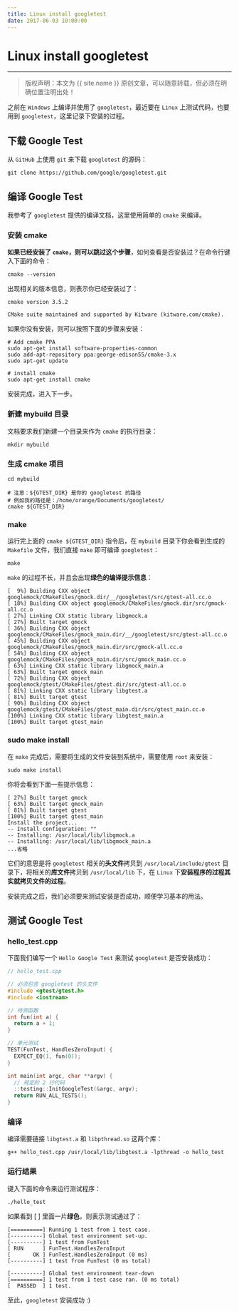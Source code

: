 ```yaml
---
title: Linux install googletest 
date: 2017-06-03 10:00:00
---
```


# Linux install googletest
***
> 版权声明：本文为 {{ site.name }} 原创文章，可以随意转载，但必须在明确位置注明出处！ 

之前在 `Windows` 上编译并使用了 `googletest`，最近要在 `Linux` 上测试代码，也要用到 `googletest`，这里记录下安装的过程。


## 下载 Google Test

从 `GitHub` 上使用 `git` 来下载 `googletest` 的源码：
```
git clone https://github.com/google/googletest.git
```

## 编译 Google Test
我参考了 `googletest` 提供的编译文档，这里使用简单的 `cmake` 来编译。

### 安装 cmake
**如果已经安装了 `cmake`，则可以跳过这个步骤**，如何查看是否安装过？在命令行键入下面的命令：
```
cmake --version
```
出现相关的版本信息，则表示你已经安装过了：
```
cmake version 3.5.2

CMake suite maintained and supported by Kitware (kitware.com/cmake).
```

如果你没有安装，则可以按照下面的步骤来安装：
```
# Add cmake PPA
sudo apt-get install software-properties-common
sudo add-apt-repository ppa:george-edison55/cmake-3.x
sudo apt-get update

# install cmake  
sudo apt-get install cmake
```
安装完成，进入下一步。

### 新建 mybuild 目录
文档要求我们新建一个目录来作为 `cmake` 的执行目录：
```
mkdir mybuild
```

### 生成 cmake 项目
```
cd mybuild

# 注意：${GTEST_DIR} 是你的 googletest 的路径
# 例如我的路径是：/home/orange/Documents/googletest/
cmake ${GTEST_DIR} 
```

### make 
运行完上面的 `cmake ${GTEST_DIR}` 指令后，在 `mybuild` 目录下你会看到生成的 `Makefile` 文件，我们直接 `make` 即可编译 `googletest`：
```
make
```
`make` 的过程不长，并且会出现**绿色的编译提示信息**：
```
[  9%] Building CXX object googlemock/CMakeFiles/gmock.dir/__/googletest/src/gtest-all.cc.o
[ 18%] Building CXX object googlemock/CMakeFiles/gmock.dir/src/gmock-all.cc.o
[ 27%] Linking CXX static library libgmock.a
[ 27%] Built target gmock
[ 36%] Building CXX object googlemock/CMakeFiles/gmock_main.dir/__/googletest/src/gtest-all.cc.o
[ 45%] Building CXX object googlemock/CMakeFiles/gmock_main.dir/src/gmock-all.cc.o
[ 54%] Building CXX object googlemock/CMakeFiles/gmock_main.dir/src/gmock_main.cc.o
[ 63%] Linking CXX static library libgmock_main.a
[ 63%] Built target gmock_main
[ 72%] Building CXX object googlemock/gtest/CMakeFiles/gtest.dir/src/gtest-all.cc.o
[ 81%] Linking CXX static library libgtest.a
[ 81%] Built target gtest
[ 90%] Building CXX object googlemock/gtest/CMakeFiles/gtest_main.dir/src/gtest_main.cc.o
[100%] Linking CXX static library libgtest_main.a
[100%] Built target gtest_main
```

### sudo make install
在 `make` 完成后，需要将生成的文件安装到系统中，需要使用 `root` 来安装：
```
sudo make install
```
你将会看到下面一些提示信息：
```
[ 27%] Built target gmock
[ 63%] Built target gmock_main
[ 81%] Built target gtest
[100%] Built target gtest_main
Install the project...
-- Install configuration: ""
-- Installing: /usr/local/lib/libgmock.a
-- Installing: /usr/local/lib/libgmock_main.a
...省略
```
它们的意思是将 `googletest` 相关的**头文件**拷贝到 `/usr/local/include/gtest` 目录下，将相关的**库文件**拷贝到 `/usr/local/lib` 下，在 `Linux` 下**安装程序的过程其实就拷贝文件的过程**。

安装完成之后，我们必须要来测试安装是否成功，顺便学习基本的用法。


## 测试 Google Test

### hello_test.cpp
下面我们编写一个 `Hello Google Test` 来测试 `googletest` 是否安装成功：
```cpp
// hello_test.cpp

// 必须包含 googletest 的头文件
#include <gtest/gtest.h>
#include <iostream>

// 待测函数
int fun(int a) {
  return a + 1;
}

// 单元测试
TEST(FunTest, HandlesZeroInput) {
  EXPECT_EQ(1, fun(0));
}

int main(int argc, char **argv) {
  // 规定的 2 行代码
  ::testing::InitGoogleTest(&argc, argv);
  return RUN_ALL_TESTS();
}
```

### 编译
编译需要链接 `libgtest.a` 和 `libpthread.so` 这两个库：
```
g++ hello_test.cpp /usr/local/lib/libgtest.a -lpthread -o hello_test
```

### 运行结果
键入下面的命令来运行测试程序：
```
./hello_test
```
如果看到 [ ] 里面一片**绿色**，则表示测试通过了：
```
[==========] Running 1 test from 1 test case.
[----------] Global test environment set-up.
[----------] 1 test from FunTest
[ RUN      ] FunTest.HandlesZeroInput
[       OK ] FunTest.HandlesZeroInput (0 ms)
[----------] 1 test from FunTest (0 ms total)

[----------] Global test environment tear-down
[==========] 1 test from 1 test case ran. (0 ms total)
[  PASSED  ] 1 test.
```

至此，`googletest` 安装成功 :)
